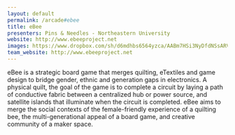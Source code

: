 ```yaml
---
layout: default
permalink: /arcade#ebee
title: eBee
presenters: Pins & Needles - Northeastern University
website: http://www.ebeeproject.net
images: https://www.dropbox.com/sh/d6mdhbs6564yzca/AABm7HSi3NyDfdNSsARVTjDya?dl=0
team_website: http://www.ebeeproject.net
---
```

eBee is a strategic board game that merges quilting, eTextiles and game design to bridge gender, ethnic and generation gaps in electronics. A physical quilt, the goal of the game is to complete a circuit by laying a path of conductive fabric between a centralized hub or power source, and satellite islands that illuminate when the circuit is completed. eBee aims to merge the social contexts of the female-friendly experience of a quilting bee, the multi-generational appeal of a board game, and creative community of a maker space. 
